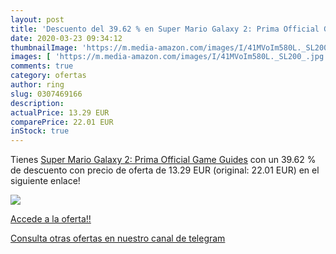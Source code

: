 ```yaml
---
layout: post
title: 'Descuento del 39.62 % en Super Mario Galaxy 2: Prima Official Gam'
date: 2020-03-23 09:34:12
thumbnailImage: 'https://m.media-amazon.com/images/I/41MVoIm580L._SL200_.jpg'
images: [ 'https://m.media-amazon.com/images/I/41MVoIm580L._SL200_.jpg' ]
comments: true
category: ofertas
author: ring
slug: 0307469166
description:
actualPrice: 13.29 EUR
comparePrice: 22.01 EUR
inStock: true
---
```


Tienes [Super Mario Galaxy 2: Prima Official Game Guides](https://www.amazon.es/dp/0307469166/?tag=redken-21) con un 39.62 % de descuento con precio de oferta de 13.29 EUR (original: 22.01 EUR) en el siguiente enlace!

[![](https://m.media-amazon.com/images/I/41MVoIm580L._SL200_.jpg)](https://www.amazon.es/dp/0307469166/?tag=redken-21)

[Accede a la oferta!!](https://www.amazon.es/dp/0307469166/?tag=redken-21)

[Consulta otras ofertas en nuestro canal de telegram](https://t.me/s/ofertas25)

